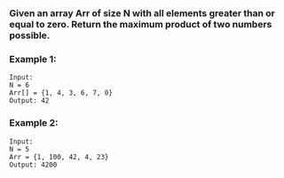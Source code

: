 ### Given an array Arr of size N with all elements greater than or equal to zero. Return the maximum product of two numbers possible.

### Example 1:

```
Input:
N = 6
Arr[] = {1, 4, 3, 6, 7, 0}
Output: 42
```

### Example 2:

```
Input:
N = 5
Arr = {1, 100, 42, 4, 23}
Output: 4200
```
